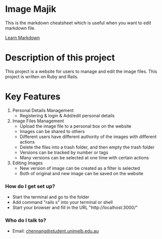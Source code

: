 # Image Majik #
This is the markdown cheatsheet which is useful when you want to edit markdown file.

[Learn Markdown](https://bitbucket.org/tutorials/markdowndemo)

# Description of this project #
This project is a website for users to manage and edit the image files.
This project is written on Ruby and Rails.

# Key Features #
1. Personal Details Management
    * Registering & login & Add/edit personal details
2. Image Files Management
    * Upload the image file to a personal box on the website
    * Images can be shared to others
    * Different users have different authority of the images with different actions
    * Delete the files into a trash folder, and then empty the trash folder
    * Versions can be tracked by number or tags
    * Many versions can be selected at one time with certain actions
3. Editing Images
    * New version of image can be created as a filter is selected
    * Both of original and new image can be saved on the website



### How do I get set up? ###

* Start the terminal and go to the folder
* Add command "rails s" into your terminal or shell
* Start your browser and fill in the URL "http://localhost:3000/"

### Who do I talk to? ###

* Email: chennang@student.unimelb.edu.au